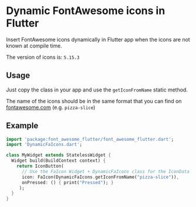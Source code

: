 # Dynamic FontAwesome icons in Flutter
Insert FontAwesome icons dynamically in Flutter app when the icons are not known at compile time.

The version of icons is:  ```5.15.3```



## Usage

Just copy the class in your app and use the ```getIconFromName``` static method.

The name of the icons should be in the same format that you can find on [fontawesome.com](https://fontawesome.com/) (e.g. ```pizza-slice```)

## Example

```dart
import 'package:font_awesome_flutter/font_awesome_flutter.dart';
import 'DynamicFaIcons.dart';

class MyWidget extends StatelessWidget {
  Widget build(BuildContext context) {
    return IconButton(
      // Use the FaIcon Widget + DynamicFaIcons class for the IconData
      icon: FaIcon(DynamicFaIcons.getIconFromName("pizza-slice")), 
      onPressed: () { print("Pressed"); }
     );
  }
}
```
